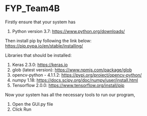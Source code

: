 # FYP_Team4B
Firstly ensure that your system has 
1. Python version 3.7: https://www.python.org/downloads/

Then install pip by following the link below: https://pip.pypa.io/en/stable/installing/

Libraries that should be installed: 
1. Keras 2.3.0: https://keras.io
2. glob (latest version): https://www.npmjs.com/package/glob
3. opencv-python - 4.1.1.2:  https://pypi.org/project/opencv-python/
4. numpy 1.18: https://docs.scipy.org/doc/numpy/user/install.html
5. Tensorflow 2.0.0: https://www.tensorflow.org/install/pip

Now your system has all the necessary tools to run our program, 
1. Open the GUI.py file 
2. Click Run



